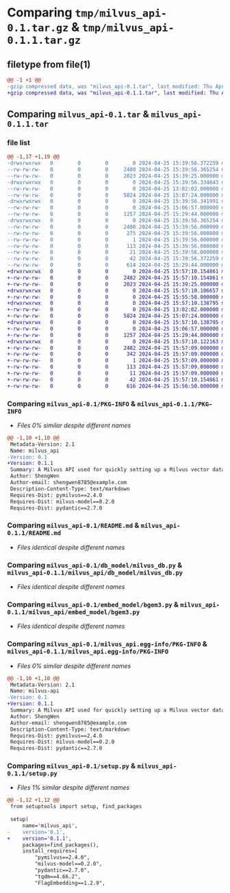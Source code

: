 # Comparing `tmp/milvus_api-0.1.tar.gz` & `tmp/milvus_api-0.1.1.tar.gz`

## filetype from file(1)

```diff
@@ -1 +1 @@
-gzip compressed data, was "milvus_api-0.1.tar", last modified: Thu Apr 25 15:39:56 2024, max compression
+gzip compressed data, was "milvus_api-0.1.1.tar", last modified: Thu Apr 25 15:57:10 2024, max compression
```

## Comparing `milvus_api-0.1.tar` & `milvus_api-0.1.1.tar`

### file list

```diff
@@ -1,17 +1,19 @@
-drwxrwxrwx   0        0        0        0 2024-04-25 15:39:56.372259 milvus_api-0.1/
--rw-rw-rw-   0        0        0     2480 2024-04-25 15:39:56.365254 milvus_api-0.1/PKG-INFO
--rw-rw-rw-   0        0        0     2023 2024-04-25 15:39:25.000000 milvus_api-0.1/README.md
-drwxrwxrwx   0        0        0        0 2024-04-25 15:39:56.334843 milvus_api-0.1/db_model/
--rw-rw-rw-   0        0        0        0 2024-04-25 13:02:02.000000 milvus_api-0.1/db_model/__init__.py
--rw-rw-rw-   0        0        0     5824 2024-04-25 15:07:24.000000 milvus_api-0.1/db_model/milvus_db.py
-drwxrwxrwx   0        0        0        0 2024-04-25 15:39:56.341991 milvus_api-0.1/embed_model/
--rw-rw-rw-   0        0        0        0 2024-04-25 15:06:57.000000 milvus_api-0.1/embed_model/__init__.py
--rw-rw-rw-   0        0        0     1257 2024-04-25 15:29:44.000000 milvus_api-0.1/embed_model/bgem3.py
-drwxrwxrwx   0        0        0        0 2024-04-25 15:39:56.365254 milvus_api-0.1/milvus_api.egg-info/
--rw-rw-rw-   0        0        0     2480 2024-04-25 15:39:56.000000 milvus_api-0.1/milvus_api.egg-info/PKG-INFO
--rw-rw-rw-   0        0        0      275 2024-04-25 15:39:56.000000 milvus_api-0.1/milvus_api.egg-info/SOURCES.txt
--rw-rw-rw-   0        0        0        1 2024-04-25 15:39:56.000000 milvus_api-0.1/milvus_api.egg-info/dependency_links.txt
--rw-rw-rw-   0        0        0      113 2024-04-25 15:39:56.000000 milvus_api-0.1/milvus_api.egg-info/requires.txt
--rw-rw-rw-   0        0        0       21 2024-04-25 15:39:56.000000 milvus_api-0.1/milvus_api.egg-info/top_level.txt
--rw-rw-rw-   0        0        0       42 2024-04-25 15:39:56.372259 milvus_api-0.1/setup.cfg
--rw-rw-rw-   0        0        0      614 2024-04-25 15:29:44.000000 milvus_api-0.1/setup.py
+drwxrwxrwx   0        0        0        0 2024-04-25 15:57:10.154861 milvus_api-0.1.1/
+-rw-rw-rw-   0        0        0     2482 2024-04-25 15:57:10.154861 milvus_api-0.1.1/PKG-INFO
+-rw-rw-rw-   0        0        0     2023 2024-04-25 15:39:25.000000 milvus_api-0.1.1/README.md
+drwxrwxrwx   0        0        0        0 2024-04-25 15:57:10.106657 milvus_api-0.1.1/milvus_api/
+-rw-rw-rw-   0        0        0        0 2024-04-25 15:55:58.000000 milvus_api-0.1.1/milvus_api/__init__.py
+drwxrwxrwx   0        0        0        0 2024-04-25 15:57:10.138795 milvus_api-0.1.1/milvus_api/db_model/
+-rw-rw-rw-   0        0        0        0 2024-04-25 13:02:02.000000 milvus_api-0.1.1/milvus_api/db_model/__init__.py
+-rw-rw-rw-   0        0        0     5824 2024-04-25 15:07:24.000000 milvus_api-0.1.1/milvus_api/db_model/milvus_db.py
+drwxrwxrwx   0        0        0        0 2024-04-25 15:57:10.138795 milvus_api-0.1.1/milvus_api/embed_model/
+-rw-rw-rw-   0        0        0        0 2024-04-25 15:06:57.000000 milvus_api-0.1.1/milvus_api/embed_model/__init__.py
+-rw-rw-rw-   0        0        0     1257 2024-04-25 15:29:44.000000 milvus_api-0.1.1/milvus_api/embed_model/bgem3.py
+drwxrwxrwx   0        0        0        0 2024-04-25 15:57:10.122163 milvus_api-0.1.1/milvus_api.egg-info/
+-rw-rw-rw-   0        0        0     2482 2024-04-25 15:57:09.000000 milvus_api-0.1.1/milvus_api.egg-info/PKG-INFO
+-rw-rw-rw-   0        0        0      342 2024-04-25 15:57:09.000000 milvus_api-0.1.1/milvus_api.egg-info/SOURCES.txt
+-rw-rw-rw-   0        0        0        1 2024-04-25 15:57:09.000000 milvus_api-0.1.1/milvus_api.egg-info/dependency_links.txt
+-rw-rw-rw-   0        0        0      113 2024-04-25 15:57:09.000000 milvus_api-0.1.1/milvus_api.egg-info/requires.txt
+-rw-rw-rw-   0        0        0       11 2024-04-25 15:57:09.000000 milvus_api-0.1.1/milvus_api.egg-info/top_level.txt
+-rw-rw-rw-   0        0        0       42 2024-04-25 15:57:10.154861 milvus_api-0.1.1/setup.cfg
+-rw-rw-rw-   0        0        0      616 2024-04-25 15:56:50.000000 milvus_api-0.1.1/setup.py
```

### Comparing `milvus_api-0.1/PKG-INFO` & `milvus_api-0.1.1/PKG-INFO`

 * *Files 0% similar despite different names*

```diff
@@ -1,10 +1,10 @@
 Metadata-Version: 2.1
 Name: milvus_api
-Version: 0.1
+Version: 0.1.1
 Summary: A Milvus API used for quickly setting up a Milvus vector database
 Author: ShengWen
 Author-email: shengwen8785@example.com
 Description-Content-Type: text/markdown
 Requires-Dist: pymilvus==2.4.0
 Requires-Dist: milvus-model==0.2.0
 Requires-Dist: pydantic==2.7.0
```

### Comparing `milvus_api-0.1/README.md` & `milvus_api-0.1.1/README.md`

 * *Files identical despite different names*

### Comparing `milvus_api-0.1/db_model/milvus_db.py` & `milvus_api-0.1.1/milvus_api/db_model/milvus_db.py`

 * *Files identical despite different names*

### Comparing `milvus_api-0.1/embed_model/bgem3.py` & `milvus_api-0.1.1/milvus_api/embed_model/bgem3.py`

 * *Files identical despite different names*

### Comparing `milvus_api-0.1/milvus_api.egg-info/PKG-INFO` & `milvus_api-0.1.1/milvus_api.egg-info/PKG-INFO`

 * *Files 0% similar despite different names*

```diff
@@ -1,10 +1,10 @@
 Metadata-Version: 2.1
 Name: milvus-api
-Version: 0.1
+Version: 0.1.1
 Summary: A Milvus API used for quickly setting up a Milvus vector database
 Author: ShengWen
 Author-email: shengwen8785@example.com
 Description-Content-Type: text/markdown
 Requires-Dist: pymilvus==2.4.0
 Requires-Dist: milvus-model==0.2.0
 Requires-Dist: pydantic==2.7.0
```

### Comparing `milvus_api-0.1/setup.py` & `milvus_api-0.1.1/setup.py`

 * *Files 1% similar despite different names*

```diff
@@ -1,12 +1,12 @@
 from setuptools import setup, find_packages
 
 setup(
     name='milvus_api',
-    version='0.1',
+    version='0.1.1',
     packages=find_packages(),
     install_requires=[
         "pymilvus==2.4.0",
         "milvus-model==0.2.0",
         "pydantic==2.7.0",
         "tqdm==4.66.2",
         "FlagEmbedding==1.2.9",
```

